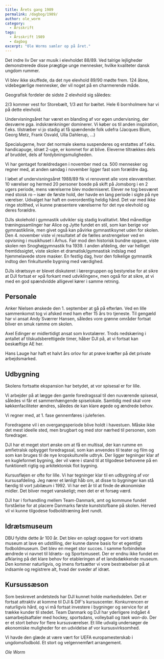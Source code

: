 ```yaml
---
title: Årets gang 1989
permalink: /dagbog/1989/
author: ole_worm
category:
  - Årsskrift
tags:
  - Årsskrift 1989
  - dagbog
excerpt: "Ole Worms samler op på året."
---
```


Det indre liv Der var musik i elevholdet 88/89. Ved talrige lejligheder demonstrerede disse prægtige unge mennesker, hvilke kvaliteter dansk ungdom rummer. 

Vi blev ikke skuffede, da det nye elevhold 89/90 mødte frem. 124 åbne, videbegærlige mennesker, der vil noget på en charmerende måde. 

Geografisk fordeler de sidste 2 elevhold sig således: 

2/3 kommer vest for Storebælt, 1/3 øst for bæltet. Hele 6 bornholmere har vi på dette elevhold. 

Undervisningsåret har været en blanding af vor egen undervisning, der desværre pga. indskrænkninger dominerer. Vi køber os til anden inspiration, f.eks. tilstræber vi jo stadig at få spændende folk udefra (Jacques Blum, Georg Metz, Frank Osvald, Ulla Dahlerup, ...) 

Specialugerne, hvor det normale skema suspenderes og erstattes af f.eks. handicapuge, idræt 2-uge, er kommet for at blive. Eleverne tiltrækkes dels af bruddet, dels af fordybningsmuligheden. 

Vi har gentaget forældredagen i november med ca. 500 mennesker og regner med, at anden søndag i november ligger fast som forældre dag. 

I løbet af undervisningsåret 1988/89 fik vi renoveret alle vore elevværelser. 10 værelser og hermed 20 personer boede på skift på Jomsborg i en 2 ugers periode, mens værelserne blev moderniseret. Elever ne tog besværet med stoisk ro – især de første hold, der havde en lang periode i sigte på nye værelser. Udvalget har haft en overordentlig heldig hånd. Det var med ikke ringe stolthed, vi kunne præsentere værelserne for det nye elevhold og deres forældre. 

DJIs skolehold i gymnastik udvikler sig stadig kvalitativt. Med månedlige træningssamlinger har Alice og Jytte fundet en stil, som kan berige vor gymnastiklinie, men givet også kan påvirke gymnastiksynet uden for skolen. Den 4. november viste vi resultatet af de fælles anstrengelser ved en opvisning i musikhuset i Århus. Fair mod den historisk bundne opgave, viste skolen ren Snoghøjgymnastik fra 1939. I anden afdeling, der var helliget fremtidssigtet, viste skolen et dramatisk/gymnastisk indslag med hjemmelavede store masker. En festlig dag, hvor den folkelige gymnastik indtog den finkulturelle bygning med værdighed. 

DJIs idrætssyn er blevet diskuteret i lærergruppen og bestyrelse for at sikre at DJI fortsat er »på forkant med udviklingen«, men også for at sikre, at vi med en god spændvidde alligevel kører i samme retning. 

## Personale 

Anker Nielsen ønskede den 1. september at gå på efterløn. Ved en lille sammenkomst tog vi afsked med ham efter 15 års tro tjeneste. Til gengæld har vi ansat Andy Sværrer Hansen, således vore grønne områder fortsat bliver en smuk ramme om skolen. 

Axel Edinger er midlertidigt ansat som kvotalærer. Trods nedskæring i antallet af tilskudsberettigede timer, håber DJI på, at vi fortsat kan beskæftige AE her. 

Hans Lauge har haft et halvt års orlov for at prøve kræfter på det private arbejdsmarked. 

## Udbygning

Skolens fortsatte ekspansion har betydet, at vor spisesal er for lille. 

Vi arbejder på at lægge den gamle foredragssal til den nuværende spisesal, således vi får et sammenhængende spiselokale. Samtidig med skal vore køkkenfaciliteter ændres, således de kan klare øgede og ændrede behov. 

Vi regner med, at 1. fase gennemføres i juleferien. 

Foredragene vil i en overgangsperiode blive holdt i havestuen. Måske ikke det mest ideelle sted, men brugbart og med stor nærhed til personen, som foredrager. 

DJI har et meget stort ønske om at få en multisal, der kan rumme en amfietralsk opbygget foredragssal, som kan anvendes til teater og film og som kan bruges til de nye kropskulturelle udtryk. Der ligger tegninger klar af en kugleformet bygning, der vil være i stand til at tilgodese behovene på en funktionelt rigtig og arkitektonisk flot bygning. 

Kursusfløjen er ofte for lille. Vi har tegninger klar til en udbygning af vor kursusafdeling. Jeg nærer et lønligt håb om, at disse to bygninger kan stå færdig til vort jubilæum i 1992. Vi har eet år til at finde de økonomiske midler. Det bliver meget vanskeligt; men det er et forsøg værd. 

DJI har i forhandling mellem Team-Danmark, amt og kommune fundet forståelse for at placere Danmarks første kunststofbane på skolen. Herved vil vi kunne tilgodese fodboldtræning året rundt. 

## Idrætsmuseum 

DBU fyldte dette år 100 år. Det blev en oplagt opgave for vort idræts museum at lave en udstilling, der kunne danne basis for et egentligt fodboldmuseum. Det blev en meget stor succes. I samme forbindelse ændrede vi navnet til Idræts- og Sportsmuseet. Der er endnu ikke fundet en afklaring på det klare behov for etableringen af et landsdækkende museum. Den kommer naturligvis, og imens fortsætter vi vore bestræbelser på at indsamle og registrere alt, hvad der sveder af idræt. 

## Kursussæson

Som beskrevet andetsteds har DJI kunnet holde markedsdelen. Det er fortsat attraktiv at komme til DJI & DIF's kursuscenter. Konkurrencen er naturligvis hård, og vi må fortsat investere i bygninger og service for at trække kunder til stedet. Team Danmark og DJI har yderligere indgået 4 samarbejdsaftaler med hockey, sportsdans, volleyball og _taek won-do_. Der er et stort behov for flere kursusværelser. Et lille udvalg undersøger de økonomiske muligheder for en udvidelse af vor kursusvirksomhed. 

Vi havde den glæde at være vært for UEFA europamesterskab i ungdomsfodbold. Et stort og velgennemført arrangement. 

_Ole Worm_
